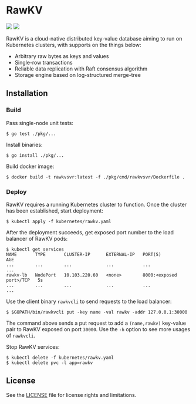 # RawKV

[![][travis-badge]][travis] [![][goreport-badge]][goreport]

RawKV is a cloud-native distributed key-value database aiming to run on Kubernetes clusters, with supports on the things below:

- Arbitrary raw bytes as keys and values
- Single-row transactions
- Reliable data replication with Raft consensus algorithm
- Storage engine based on log-structured merge-tree

## Installation

### Build

Pass single-node unit tests:

```
$ go test ./pkg/...
```

Install binaries:

```
$ go install ./pkg/...
```

Build docker image:

```
$ docker build -t rawkvsvr:latest -f ./pkg/cmd/rawkvsvr/Dockerfile .
```

### Deploy

RawKV requires a running Kubernetes cluster to function. Once the cluster has been established, start deployment:

```
$ kubectl apply -f kubernetes/rawkv.yaml
```

After the deployment succeeds, get exposed port number to the load balancer of RawKV pods:

```
$ kubectl get services
NAME       TYPE       CLUSTER-IP      EXTERNAL-IP   PORT(S)                   AGE
...        ...        ...             ...           ...                       ...
rawkv-lb   NodePort   10.103.220.60   <none>        8000:<exposed port>/TCP   5s
...        ...        ...             ...           ...                       ...
```

Use the client binary `rawkvcli` to send requests to the load balancer:

```
$ $GOPATH/bin/rawkvcli put -key name -val rawkv -addr 127.0.0.1:30000
```

The command above sends a put request to add a `(name,rawkv)` key-value pair to RawKV exposed on port `30000`. Use the `-h` option to see more usages of `rawkvcli`.

Stop RawKV services:

```
$ kubectl delete -f kubernetes/rawkv.yaml
$ kubectl delete pvc -l app=rawkv
```

## License

See the [LICENSE](./LICENSE.md) file for license rights and limitations.

[travis]: https://travis-ci.org/chuyangliu/rawkv
[travis-badge]: https://travis-ci.org/chuyangliu/rawkv.svg?branch=master

[goreport]: https://goreportcard.com/report/github.com/chuyangliu/rawkv
[goreport-badge]: https://goreportcard.com/badge/github.com/chuyangliu/rawkv
